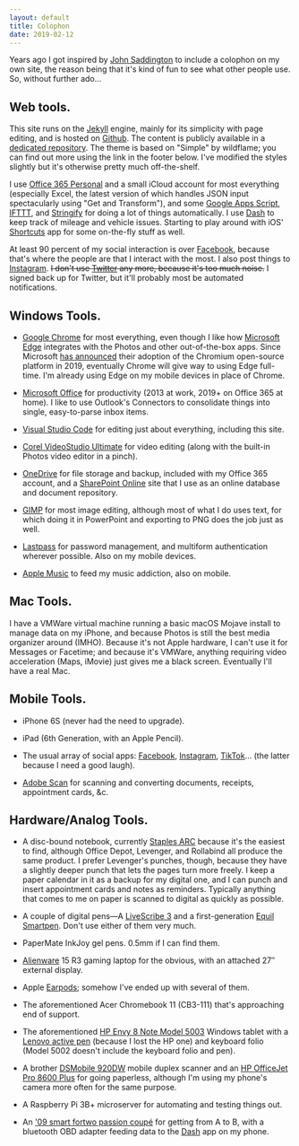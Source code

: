 ```yaml
---
layout: default
title: Colophon
date: 2019-02-12
---
```


Years ago I got inspired by [John Saddington](http://john.do) to include a colophon on my own site, the reason being that it's kind of fun to see what other people use. So, without further ado&hellip;

## Web tools.

This site runs on the [Jekyll](https://jekyllrb.com/) engine, mainly for its simplicity with page editing, and is hosted on [Github](https://www.github.com). The content is publicly available in a [dedicated repository](https://github.com/swbuehler/swbuehler.github.io). The theme is based on "Simple" by wildflame; you can find out more using the link in the footer below. I've modified the styles slightly but it's otherwise pretty much off-the-shelf.

I use [Office 365 Personal](https://www.office.com) and a small iCloud account for most everything (especially Excel, the latest version of which handles JSON input spectacularly using "Get and Transform"), and some [Google Apps Script](https://script.google.com), [IFTTT](https://www.ifttt.com), and [Stringify](https://www.stringify.com) for doing a lot of things automatically. I use [Dash](https://dash.by) to keep track of mileage and vehicle issues. Starting to play around with iOS' [Shortcuts](https://support.apple.com/guide/shortcuts/welcome/ios) app for some on-the-fly stuff as well.

At least 90 percent of my social interaction is over [Facebook](https://fb.me/stevenwatsonbuehler), because that's where the people are that I interact with the most. I also post things to [Instagram](https://www.instagram.com/stevenwatsonb). <del>I don't use [Twitter](https://www.twitter.com) any more, because it's too much noise.</del> I signed back up for Twitter, but it'll probably most be automated notifications.

## Windows Tools.

- [Google Chrome](https://chrome.google.com) for most everything, even though I like how [Microsoft Edge](https://www.microsoft.com/en-us/windows/microsoft-edge) integrates with the Photos and other out-of-the-box apps. Since Microsoft [has announced](https://blogs.windows.com/windowsexperience/2018/12/06/microsoft-edge-making-the-web-better-through-more-open-source-collaboration/#GmSJg4uFjBM5y8Hz.97) their adoption of the Chromium open-source platform in 2019, eventually Chrome will give way to using Edge full-time. I'm already using Edge on my mobile devices in place of Chrome.

- [Microsoft Office](https://www.office.com) for productivity (2013 at work, 2019+ on Office 365 at home). I like to use Outlook's Connectors to consolidate things into single, easy-to-parse inbox items.

- [Visual Studio Code](https://code.visualstudio.com/) for editing just about everything, including this site.

- [Corel VideoStudio Ultimate](https://www.videostudiopro.com/en/products/videostudio/?hptrack=en2bb5) for video editing (along with the built-in Photos video editor in a pinch).

- [OneDrive](https://onedrive.live.com) for file storage and backup, included with my Office 365 account, and a [SharePoint Online](https://products.office.com/en-us/sharepoint/collaboration?ms.officeurl=sharepoint&rtc=1) site that I use as an online database and document repository.

- [GIMP](https://www.gimp.org) for most image editing, although most of what I do uses text, for which doing it in PowerPoint and exporting to PNG does the job just as well.

- [Lastpass](https://www.lastpass.com) for password management, and multiform authentication wherever possible. Also on my mobile devices.

- [Apple Music](https://www.apple.com/itunes/) to feed my music addiction, also on mobile.

## Mac Tools.

I have a VMWare virtual machine running a basic macOS Mojave install to manage data on my iPhone, and because Photos is still the best media organizer around (IMHO). Because it's not Apple hardware, I can't use it for Messages or Facetime; and because it's VMWare, anything requiring video acceleration (Maps, iMovie) just gives me a black screen. Eventually I'll have a real Mac. 

## Mobile Tools.

- iPhone 6S (never had the need to upgrade).

- iPad (6th Generation, with an Apple Pencil).

- The usual array of social apps: [Facebook](https://facebook.com), [Instagram](https://instagram.com), [TikTok](https://tiktok.com)&hellip; (the latter because I need a good laugh).

- [Adobe Scan](https://acrobat.adobe.com/us/en/mobile/scanner-app.html) for scanning and converting documents, receipts, appointment cards, &c.

## Hardware/Analog Tools.

- A disc-bound notebook, currently [Staples ARC](https://www.staples.com/deals/Staples-Arc/BI1414809) because it's the easiest to find, although Office Depot, Levenger, and Rollabind all produce the same product. I prefer Levenger's punches, though, because they have a slightly deeper punch that lets the pages turn more freely.  I keep a paper calendar in it as a backup for my digital one, and I can punch and insert appointment cards and notes as reminders.  Typically anything that comes to me on paper is scanned to digital as quickly as possible. 

- A couple of digital pens&mdash;A [LiveScribe 3](https://www.livescribe.com) and a first-generation [Equil Smartpen](https://www.myequil.com/home/). Don't use either of them very much.

- PaperMate InkJoy gel pens. 0.5mm if I can find them.

- [Alienware](https://www.alienware.com) 15 R3 gaming laptop for the obvious, with an attached 27&Prime; external display.

- Apple [Earpods](https://www.apple.com/shop/product/MNHF2AM/A/earpods-with-35-mm-headphone-plug?fnode=67f3fe5f8e47681d909832e8332a9386d53eddd3850b1d1d9f8251b25ada413d7ff6f17959d41cd5fd7f61bf3e082a7541aed6aa96bc360633a65efb90cf9a4315f29fd5af3ae80f3f68772327f2d9f5b163719d99806d7f251538b4d4a4fe1f); somehow I've ended up with several of them.

- The aforementioned Acer Chromebook 11 (CB3-111) that's approaching end of support.

- The aforementioned [HP Envy 8 Note Model 5003](https://support.hp.com/us-en/product/HP-ENVY-8-Note-Tablet/8744686/model/9082829) Windows tablet with a [Lenovo active pen](https://support.lenovo.com/us/en/accessories/acc100285) (because I lost the HP one) and keyboard folio (Model 5002 doesn't include the keyboard folio and pen).

- A brother [DSMobile 920DW](https://www.brother-usa.com/products/ds920dw) mobile duplex scanner and an [HP OfficeJet Pro 8600 Plus](https://support.hp.com/us-en/product/hp-officejet-pro-8600-plus-e-all-in-one-printer-series-n911/4322915) for going paperless, although I'm using my phone's camera more often for the same purpose.

- A Raspberry Pi 3B+ microserver for automating and testing things out.

- An ['09 smart fortwo passion coupé](https://www.msn.com/en-us/autos/smart/fortwo/2009/sd-AAbLhrv) for getting from A to B, with a bluetooth OBD adapter feeding data to the [Dash](https://dash.by) app on my phone.

